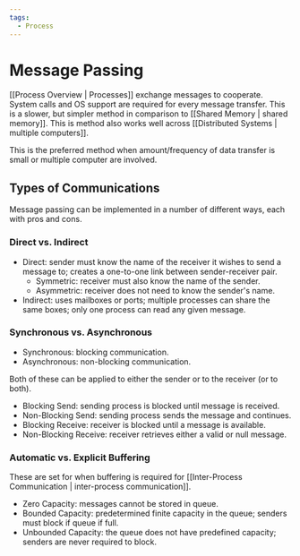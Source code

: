 ```yaml
---
tags:
  - Process
---
```

# Message Passing
[[Process Overview | Processes]] exchange messages to cooperate. System calls and OS support are required for every message transfer. This is a slower, but simpler method in comparison to [[Shared Memory | shared memory]]. This is method also works well across [[Distributed Systems | multiple computers]].

This is the preferred method when amount/frequency of data transfer is small or multiple computer are involved. 
## Types of Communications
Message passing can be implemented in a number of different ways, each with pros and cons.
### Direct vs. Indirect
- Direct: sender must know the name of the receiver it wishes to send a message to; creates a one-to-one link between sender-receiver pair.
    - Symmetric: receiver must also know the name of the sender.
    - Asymmetric: receiver does not need to know the sender's name.
- Indirect: uses mailboxes or ports; multiple processes can share the same boxes; only one process can read any given message.
### Synchronous vs. Asynchronous
- Synchronous: blocking communication.
- Asynchronous: non-blocking communication.

Both of these can be applied to either the sender or to the receiver (or to both). 
- Blocking Send: sending process is blocked until message is received.
- Non-Blocking Send: sending process sends the message and continues.
- Blocking Receive: receiver is blocked until a message is available.
- Non-Blocking Receive: receiver retrieves either a valid or null message.
### Automatic vs. Explicit Buffering
These are set for when buffering is required for [[Inter-Process Communication | inter-process communication]]. 
- Zero Capacity: messages cannot be stored in queue.
- Bounded Capacity: predetermined finite capacity in the queue; senders must block if queue if full.
- Unbounded Capacity: the queue does not have predefined capacity; senders are never required to block.